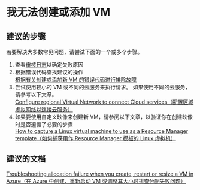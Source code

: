 <properties 
    pageTitle="I can't create or add a VM" 
    description="我无法创建或添加 VM" 
    service="microsoft.compute"
    resource="virtualmachines"
    authors="kasparks"
    displayOrder="4"
    selfHelpType="resource"
    supportTopicIds="32411817,32449676"
    resourceTags="linux, redhat"     
    productPesIds="14749"
    cloudEnvironments="public"
/>
    

# 我无法创建或添加 VM

## **建议的步骤**
若要解决大多数常见问题，请尝试下面的一个或多个步骤。

1. 查看[审核日志](data-blade:Microsoft_Azure_Insights.AzureDiagnosticsBladeWithParameter)以确定失败原因
2. 根据错误代码查找建议的操作 <br>
[根据有关创建或添加新 VM 的错误代码进行排除故障](https://docs.azure.cn/zh-cn/virtual-machines/linux/classic/troubleshoot-deployment-new-vm)
3. 尝试使用较小的 VM 或不同的云服务来执行请求。 如果使用不同的云服务，请参考以下文章。 <br>
[Configure regional Virtual Network to connect Cloud services（配置区域虚拟网络以连接云服务）](https://azure.microsoft.com/blog/vnet-to-vnet-connecting-virtual-networks-in-azure-across-different-regions/)
4. 如果要使用自定义映像来创建新 VM，请参阅以下文章，以验证你在创建映像时是否遵循了必要的步骤 <br>
[How to capture a Linux virtual machine to use as a Resource Manager template（如何捕获用作 Resource Manager 模板的 Linux 虚拟机）](https://docs.azure.cn/zh-cn/virtual-machines/linux/capture-image/)

## **建议的文档**
[Troubleshooting allocation failure when you create, restart or resize a VM in Azure（在 Azure 中创建、重新启动 VM 或调整其大小时排查分配失败问题）](https://docs.azure.cn/zh-cn/virtual-machines/linux/classic/troubleshoot-deployment-new-vm/)



<!--HONumber=Sep16_HO3-->


